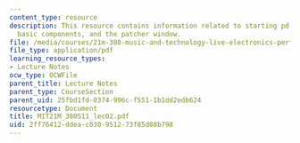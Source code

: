 ```yaml
---
content_type: resource
description: This resource contains information related to starting pd, the pd window,
  basic components, and the patcher window.
file: /media/courses/21m-380-music-and-technology-live-electronics-performance-practices-spring-2011/2ff76412ddeac030951273f85d08b798_MIT21M_380S11_lec02.pdf
file_type: application/pdf
learning_resource_types:
- Lecture Notes
ocw_type: OCWFile
parent_title: Lecture Notes
parent_type: CourseSection
parent_uid: 25fbd1fd-0374-996c-f551-1b1dd2edb624
resourcetype: Document
title: MIT21M_380S11_lec02.pdf
uid: 2ff76412-ddea-c030-9512-73f85d08b798
---
```

